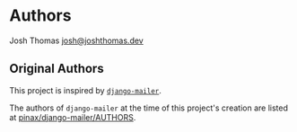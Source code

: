 # Authors

Josh Thomas <josh@joshthomas.dev>

## Original Authors

This project is inspired by [`django-mailer`](https://github.com/pinax/django-mailer).

The authors of `django-mailer` at the time of this project's creation are listed at [pinax/django-mailer/AUTHORS](https://github.com/pinax/django-mailer/blob/15433786534d5d7d44f1d55b15a601d5d01bab42/AUTHORS).
